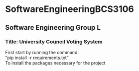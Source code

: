 # SoftwareEngineeringBCS3106
## Software Engineering Group L
### Title: University Council Voting System
First start by running the command:\
"pip install -r requirements.txt"\
To install the packages necessary for the project

